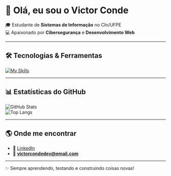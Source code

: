 # 👋 Olá, eu sou o Victor Conde

🎓 Estudante de **Sistemas de Informação** no CIn/UFPE  
💻 Apaixonado por **Cibersegurança** e **Desenvolvimento Web**   

---

## 🛠️ Tecnologias & Ferramentas
[![My Skills](https://skillicons.dev/icons?i=python,cpp,js,ts,html,css,react,angular,nodejs,tailwind,figma,linux,git,vscode)](https://skillicons.dev)

---

## 📊 Estatísticas do GitHub
![GitHub Stats](https://github-readme-stats.vercel.app/api?username=condevictor&show_icons=true&theme=tokyonight)  
![Top Langs](https://github-readme-stats.vercel.app/api/top-langs/?username=condevictor&layout=compact&theme=tokyonight)

---

## 🌎 Onde me encontrar
- 💼 [LinkedIn](www.linkedin.com/in/victor-conde-62ab2b306)  
- 📧 **victorcondedev@email.com**

---

✨ Sempre aprendendo, testando e construindo coisas novas!
